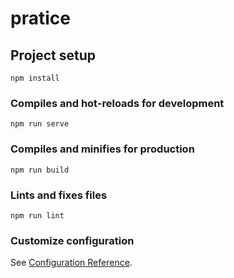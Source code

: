 # pratice

## Project setup
```
npm install
```

### Compiles and hot-reloads for development
```
npm run serve
```

### Compiles and minifies for production
```
npm run build
```



### Lints and fixes files
```
npm run lint
```

### Customize configuration
See [Configuration Reference](https://cli.vuejs.org/config/).
